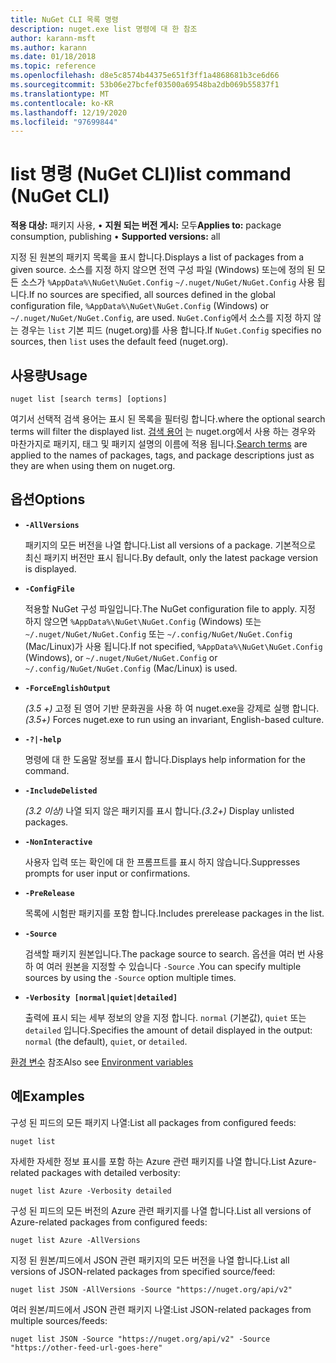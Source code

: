 ```yaml
---
title: NuGet CLI 목록 명령
description: nuget.exe list 명령에 대 한 참조
author: karann-msft
ms.author: karann
ms.date: 01/18/2018
ms.topic: reference
ms.openlocfilehash: d8e5c8574b44375e651f3ff1a4868681b3ce6d66
ms.sourcegitcommit: 53b06e27bcfef03500a69548ba2db069b55837f1
ms.translationtype: MT
ms.contentlocale: ko-KR
ms.lasthandoff: 12/19/2020
ms.locfileid: "97699844"
---
```

# <a name="list-command-nuget-cli"></a><span data-ttu-id="37f14-103">list 명령 (NuGet CLI)</span><span class="sxs-lookup"><span data-stu-id="37f14-103">list command (NuGet CLI)</span></span>

<span data-ttu-id="37f14-104">**적용 대상:** 패키지 사용, &bullet; **지원 되는 버전 게시:** 모두</span><span class="sxs-lookup"><span data-stu-id="37f14-104">**Applies to:** package consumption, publishing &bullet; **Supported versions:** all</span></span>

<span data-ttu-id="37f14-105">지정 된 원본의 패키지 목록을 표시 합니다.</span><span class="sxs-lookup"><span data-stu-id="37f14-105">Displays a list of packages from a given source.</span></span> <span data-ttu-id="37f14-106">소스를 지정 하지 않으면 전역 구성 파일 (Windows) 또는에 정의 된 모든 소스가 `%AppData%\NuGet\NuGet.Config` `~/.nuget/NuGet/NuGet.Config` 사용 됩니다.</span><span class="sxs-lookup"><span data-stu-id="37f14-106">If no sources are specified, all sources defined in the global configuration file, `%AppData%\NuGet\NuGet.Config` (Windows) or `~/.nuget/NuGet/NuGet.Config`, are used.</span></span> <span data-ttu-id="37f14-107">`NuGet.Config`에서 소스를 지정 하지 않는 경우는 `list` 기본 피드 (nuget.org)를 사용 합니다.</span><span class="sxs-lookup"><span data-stu-id="37f14-107">If `NuGet.Config` specifies no sources, then `list` uses the default feed (nuget.org).</span></span>

## <a name="usage"></a><span data-ttu-id="37f14-108">사용량</span><span class="sxs-lookup"><span data-stu-id="37f14-108">Usage</span></span>

```cli
nuget list [search terms] [options]
```

<span data-ttu-id="37f14-109">여기서 선택적 검색 용어는 표시 된 목록을 필터링 합니다.</span><span class="sxs-lookup"><span data-stu-id="37f14-109">where the optional search terms will filter the displayed list.</span></span> <span data-ttu-id="37f14-110">[검색 용어](../../consume-packages/finding-and-choosing-packages.md#search-syntax) 는 nuget.org에서 사용 하는 경우와 마찬가지로 패키지, 태그 및 패키지 설명의 이름에 적용 됩니다.</span><span class="sxs-lookup"><span data-stu-id="37f14-110">[Search terms](../../consume-packages/finding-and-choosing-packages.md#search-syntax) are applied to the names of packages, tags, and package descriptions just as they are when using them on nuget.org.</span></span> 

## <a name="options"></a><span data-ttu-id="37f14-111">옵션</span><span class="sxs-lookup"><span data-stu-id="37f14-111">Options</span></span>

- **`-AllVersions`**

  <span data-ttu-id="37f14-112">패키지의 모든 버전을 나열 합니다.</span><span class="sxs-lookup"><span data-stu-id="37f14-112">List all versions of a package.</span></span> <span data-ttu-id="37f14-113">기본적으로 최신 패키지 버전만 표시 됩니다.</span><span class="sxs-lookup"><span data-stu-id="37f14-113">By default, only the latest package version is displayed.</span></span>

- **`-ConfigFile`**

  <span data-ttu-id="37f14-114">적용할 NuGet 구성 파일입니다.</span><span class="sxs-lookup"><span data-stu-id="37f14-114">The NuGet configuration file to apply.</span></span> <span data-ttu-id="37f14-115">지정 하지 않으면 `%AppData%\NuGet\NuGet.Config` (Windows) 또는 `~/.nuget/NuGet/NuGet.Config` 또는 `~/.config/NuGet/NuGet.Config` (Mac/Linux)가 사용 됩니다.</span><span class="sxs-lookup"><span data-stu-id="37f14-115">If not specified, `%AppData%\NuGet\NuGet.Config` (Windows), or `~/.nuget/NuGet/NuGet.Config` or `~/.config/NuGet/NuGet.Config` (Mac/Linux) is used.</span></span>

- **`-ForceEnglishOutput`**

  <span data-ttu-id="37f14-116">*(3.5 +)* 고정 된 영어 기반 문화권을 사용 하 여 nuget.exe을 강제로 실행 합니다.</span><span class="sxs-lookup"><span data-stu-id="37f14-116">*(3.5+)* Forces nuget.exe to run using an invariant, English-based culture.</span></span>

- **`-?|-help`**

  <span data-ttu-id="37f14-117">명령에 대 한 도움말 정보를 표시 합니다.</span><span class="sxs-lookup"><span data-stu-id="37f14-117">Displays help information for the command.</span></span>

- **`-IncludeDelisted`**

  <span data-ttu-id="37f14-118">*(3.2 이상)* 나열 되지 않은 패키지를 표시 합니다.</span><span class="sxs-lookup"><span data-stu-id="37f14-118">*(3.2+)* Display unlisted packages.</span></span>

- **`-NonInteractive`**

  <span data-ttu-id="37f14-119">사용자 입력 또는 확인에 대 한 프롬프트를 표시 하지 않습니다.</span><span class="sxs-lookup"><span data-stu-id="37f14-119">Suppresses prompts for user input or confirmations.</span></span>

- **`-PreRelease`**

  <span data-ttu-id="37f14-120">목록에 시험판 패키지를 포함 합니다.</span><span class="sxs-lookup"><span data-stu-id="37f14-120">Includes prerelease packages in the list.</span></span>

- **`-Source`**

  <span data-ttu-id="37f14-121">검색할 패키지 원본입니다.</span><span class="sxs-lookup"><span data-stu-id="37f14-121">The package source to search.</span></span> <span data-ttu-id="37f14-122">옵션을 여러 번 사용 하 여 여러 원본을 지정할 수 있습니다 `-Source` .</span><span class="sxs-lookup"><span data-stu-id="37f14-122">You can specify multiple sources by using the `-Source` option multiple times.</span></span>

- **`-Verbosity [normal|quiet|detailed]`**

  <span data-ttu-id="37f14-123">출력에 표시 되는 세부 정보의 양을 지정 합니다. `normal` (기본값), `quiet` 또는 `detailed` 입니다.</span><span class="sxs-lookup"><span data-stu-id="37f14-123">Specifies the amount of detail displayed in the output: `normal` (the default), `quiet`, or `detailed`.</span></span>

<span data-ttu-id="37f14-124">[환경 변수](cli-ref-environment-variables.md) 참조</span><span class="sxs-lookup"><span data-stu-id="37f14-124">Also see [Environment variables](cli-ref-environment-variables.md)</span></span>

## <a name="examples"></a><span data-ttu-id="37f14-125">예</span><span class="sxs-lookup"><span data-stu-id="37f14-125">Examples</span></span>

<span data-ttu-id="37f14-126">구성 된 피드의 모든 패키지 나열:</span><span class="sxs-lookup"><span data-stu-id="37f14-126">List all packages from configured feeds:</span></span>
```
nuget list
```
<span data-ttu-id="37f14-127">자세한 자세한 정보 표시를 포함 하는 Azure 관련 패키지를 나열 합니다.</span><span class="sxs-lookup"><span data-stu-id="37f14-127">List Azure-related packages with detailed verbosity:</span></span>
```
nuget list Azure -Verbosity detailed
```
<span data-ttu-id="37f14-128">구성 된 피드의 모든 버전의 Azure 관련 패키지를 나열 합니다.</span><span class="sxs-lookup"><span data-stu-id="37f14-128">List all versions of Azure-related packages from configured feeds:</span></span>
```
nuget list Azure -AllVersions
```
<span data-ttu-id="37f14-129">지정 된 원본/피드에서 JSON 관련 패키지의 모든 버전을 나열 합니다.</span><span class="sxs-lookup"><span data-stu-id="37f14-129">List all versions of JSON-related packages from specified source/feed:</span></span>
```
nuget list JSON -AllVersions -Source "https://nuget.org/api/v2"
```
<span data-ttu-id="37f14-130">여러 원본/피드에서 JSON 관련 패키지 나열:</span><span class="sxs-lookup"><span data-stu-id="37f14-130">List JSON-related packages from multiple sources/feeds:</span></span>
```
nuget list JSON -Source "https://nuget.org/api/v2" -Source "https://other-feed-url-goes-here"
```
